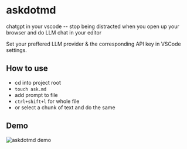 # askdotmd
 chatgpt in your vscode -- stop being distracted when you open up your browser and do LLM chat in your editor

Set your preffered LLM provider & the corresponding API key in VSCode settings.

## How to use
- cd into project root
- `touch ask.md`
- add prompt to file
- `ctrl+shift+l` for whole file
- or select a chunk of text and do the same

## Demo
![askdotmd demo](askdotmd.gif)